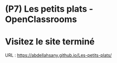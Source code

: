 # (P7) Les petits plats - OpenClassrooms
# Visitez le site terminé
URL : https://abdellahsany.github.io/Les-petits-plats/
